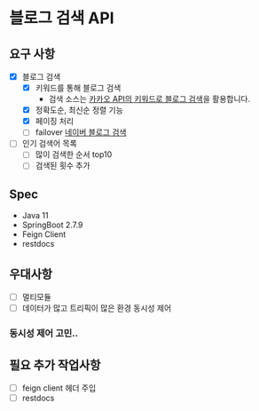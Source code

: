 # 블로그 검색 API 

## 요구 사항
- [x] 블로그 검색
   - [x] 키워드를 통해 블로그 검색
     - 검색 소스는 [카카오 API의 키워드로 블로그 검색](https://developers.kakao.com/docs/latest/ko/daum-search/dev-guide#search-blog)을 활용합니다.
   - [x] 정확도순, 최신순 정렬 기능
   - [x] 페이징 처리
   - [ ] failover [네이버 블로그 검색](https://developers.naver.com/docs/serviceapi/search/blog/blog.md)
- [ ] 인기 검색어 목록
  - [ ] 많이 검색한 순서 top10
  - [ ] 검색된 횟수 추가

## Spec
- Java 11
- SpringBoot 2.7.9
- Feign Client
- restdocs

## 우대사항
- [ ] 멀티모듈
- [ ] 데이터가 많고 트리픽이 많은 환경 동시성 제어

### 동시성 제어 고민..

## 필요 추가 작업사항
- [ ] feign client 헤더 주입
- [ ] restdocs
